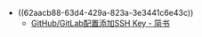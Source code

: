 - ((62aacb88-63d4-429a-823a-3e3441c6e43c))
	- [GitHub/GitLab配置添加SSH Key - 简书](https://www.jianshu.com/p/9c30f56bbd02)